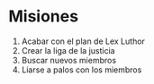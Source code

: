 # Misiones

1. Acabar con el plan de Lex Luthor
2. Crear la liga de la justicia
3. Buscar nuevos miembros
4. Liarse a palos con los miembros
